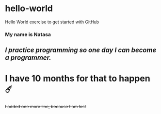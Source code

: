 # hello-world
Hello World exercise to get started with GitHub

### **My name is Natasa**
## *I practice programming so one day I can become a programmer.*
# I have 10 months for that to happen ☄️

~~I added one more line, because I am lost~~
